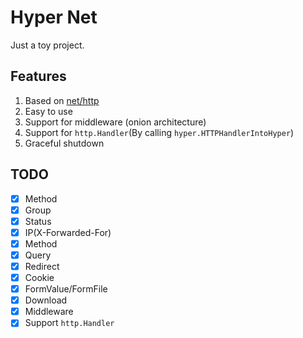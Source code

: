 # Hyper Net

Just a toy project.

## Features

1. Based on [net/http](https://pkg.go.dev/net/http)
2. Easy to use
3. Support for middleware (onion architecture)
4. Support for `http.Handler`(By calling `hyper.HTTPHandlerIntoHyper`)
5. Graceful shutdown

## TODO

- [x] Method
- [x] Group
- [x] Status
- [x] IP(X-Forwarded-For)
- [x] Method
- [x] Query
- [x] Redirect
- [x] Cookie
- [x] FormValue/FormFile
- [x] Download
- [x] Middleware
- [x] Support `http.Handler`
